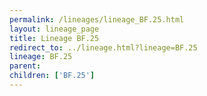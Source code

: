 ```yaml
---
permalink: /lineages/lineage_BF.25.html
layout: lineage_page
title: Lineage BF.25
redirect_to: ../lineage.html?lineage=BF.25
lineage: BF.25
parent: 
children: ['BF.25']
---
```

